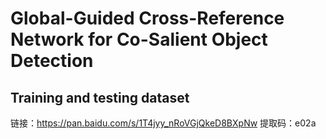 # Global-Guided Cross-Reference Network for Co-Salient Object Detection

## Training and testing dataset
链接：https://pan.baidu.com/s/1T4jyy_nRoVGjQkeD8BXpNw 
提取码：e02a 
